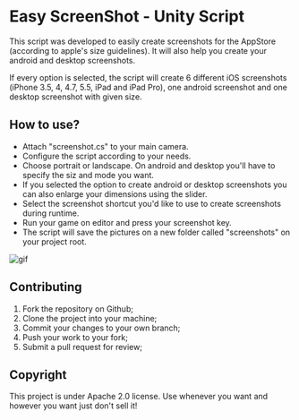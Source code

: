 Easy ScreenShot - Unity Script
===================

This script was developed to easily create screenshots for the AppStore (according to apple's size guidelines). It will also help you create your android and desktop screenshots.

If every option is selected, the script will create 6 different iOS screenshots (iPhone 3.5, 4, 4.7, 5.5, iPad and iPad Pro), one android screenshot and one desktop screenshot with given size.


How to use?
-------------

* Attach "screenshot.cs" to your main camera.
* Configure the script according to your needs.
* Choose portrait or landscape. On android and desktop you'll have to specify the siz and mode you want.
* If you selected the option to create android or desktop screenshots you can also enlarge your dimensions using the slider.
* Select the screenshot shortcut you'd like to use to create screenshots during runtime.
* Run your game on editor and press your screenshot key.
* The script will save the pictures on a new folder called "screenshots" on your project root.

![gif](https://thumbs.gfycat.com/VeneratedReliableAbyssiniancat-max-14mb.gif)


Contributing
-------------

1. Fork the repository on Github;
2. Clone the project into your machine;
3. Commit your changes to your own branch;
4. Push your work to your fork;
5. Submit a pull request for review;


Copyright
-------------

This project is under Apache 2.0 license. Use whenever you want and however you want just don't sell it!
